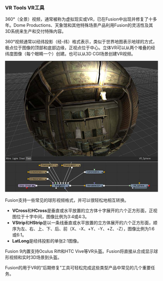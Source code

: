 ### VR Tools VR工具

360°（全景）视频，通常被称为虚拟现实或VR，已在Fusion中出现并修复了十多年。Dome Productions、天象馆和其他特殊场景产品利用Fusion的灵活性及其3D系统来生产和交付特殊内容。

360°视频通常以经纬投影（经-纬）格式表示，类似于世界地图表示地球的方式，极点位于图像的顶部和底部边缘，正视点位于中心。立体VR可以从两个堆叠的经纬度图像（每个眼睛一个）创建。也可以从3D CGI场景创建VR视频。

![VRTools_](images/VRTools_.jpg)

Fusion支持一些常见的球形视频格式，并可以很轻松地相互转换。

- **VCross**和**HCross**是垂直或水平放置的立方体十字展开的六个正方形面，正视图位于十字中间，图像比例为3:4或4:3。
- **VStrip**和**HStrip**是以一条线垂直或水平放置的立方体展开的六个正方形面，顺序为左、右、上、下、后、前（X、-X、+Y、-Y、+Z、-Z），图像比例为1:6或6:1。
- **LatLong**是经纬投影的单张2:1图像。

Fusion 9内置支持Oculus Rift和HTC Vive等VR头盔。Fusion将直接从合成显示球形视频和实时3D场景到头盔。

Fusion的用于VR的“后期修复”工具可轻松完成这些类型产品中常见的几个重要任务。